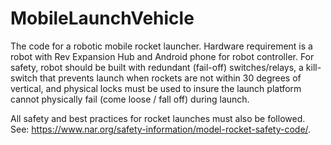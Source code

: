 # MobileLaunchVehicle
The code for a robotic mobile rocket launcher. Hardware requirement is a robot with Rev Expansion Hub and Android phone for robot controller. For safety, robot should be built with redundant (fail-off) switches/relays, a kill-switch that prevents launch when rockets are not within 30 degrees of vertical, and physical locks must be used to insure the launch platform cannot physically fail (come loose / fall off) during launch. 

All safety and best practices for rocket launches must also be followed. See: https://www.nar.org/safety-information/model-rocket-safety-code/.



